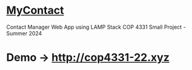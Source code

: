 # <h1> <a href="http://cop4331-22.xyz"> MyContact</a></h1> 

Contact Manager Web App using LAMP Stack
COP 4331 Small Project - Summer 2024

# Demo &rarr; http://cop4331-22.xyz
